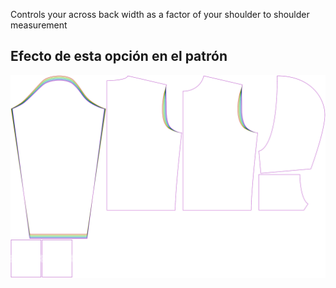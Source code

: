 
Controls your across back width as a factor of your shoulder to shoulder measurement


## Efecto de esta opción en el patrón
![This image shows the effect of this option by superimposing several variants that have a different value for this option](huey_acrossbackfactor_sample.svg "Effect of this option on the pattern")
